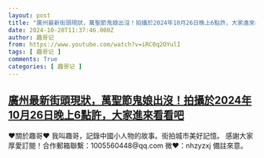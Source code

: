 ```yaml
---
layout: post
title: "廣州最新街頭現狀，萬聖節鬼娘出沒！拍攝於2024年10月26日晚上6點許，大家進來看看吧"
date: 2024-10-28T11:37:46.000Z
author: 趣哥记
from: https://www.youtube.com/watch?v=iRC0q2OYulI
tags: [ 趣哥记 ]
comments: True
categories: [ 趣哥记 ]
---
```

<!--1730115466000-->
[廣州最新街頭現狀，萬聖節鬼娘出沒！拍攝於2024年10月26日晚上6點許，大家進來看看吧](https://www.youtube.com/watch?v=iRC0q2OYulI)
------

<div>
♥關於趣哥♥  我叫趣哥，記錄中國小人物的故事。街拍城市美好記憶。  感謝大家厚愛訂閱！合作郵箱聯繫：1005560448@qq.com 微❤：nhzyzxj 備註來意。
</div>
